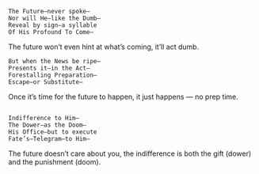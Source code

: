 ```
The Future—never spoke—  
Nor will He—like the Dumb—  
Reveal by sign—a syllable  
Of His Profound To Come—  
```

The future won’t even hint at what’s coming, it’ll act dumb.

```
But when the News be ripe—  
Presents it—in the Act—  
Forestalling Preparation—  
Escape—or Substitute—  
```

Once it’s time for the future to happen, it just happens — no prep time.

```
  
Indifference to Him—  
The Dower—as the Doom—  
His Office—but to execute  
Fate’s—Telegram—to Him—
```

The future doesn’t care about you, the indifference is both the gift (dower) and the punishment (doom).